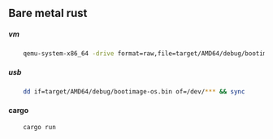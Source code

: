 ## Bare metal rust

##### vm

```bash
    qemu-system-x86_64 -drive format=raw,file=target/AMD64/debug/bootimage-os.bin
```

##### usb

```bash
    dd if=target/AMD64/debug/bootimage-os.bin of=/dev/*** && sync
```

#### cargo

```bash 
    cargo run
```
